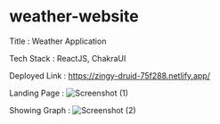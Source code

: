 # weather-website

Title : Weather Application

Tech Stack : ReactJS, ChakraUI

Deployed Link : https://zingy-druid-75f288.netlify.app/


Landing Page : ![Screenshot (1)](https://user-images.githubusercontent.com/96245223/183311304-014aae51-2a47-4345-b2c9-e5f7d105b0c7.png)



Showing Graph : ![Screenshot (2)](https://user-images.githubusercontent.com/96245223/183311313-5b2bf60e-41c5-4414-9c1d-cdbef5aa9cbc.png)



